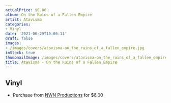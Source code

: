 ```yaml
---
actualPrice: $6.00
album: On the Ruins of a Fallen Empire
artist: Atavisma
categories:
- Vinyl
date: '2021-06-29T15:06:11'
draft: false
images:
- /images/covers/atavisma-on_the_ruins_of_a_fallen_empire.jpg
inStock: true
thumbnailImage: /images/covers/atavisma-on_the_ruins_of_a_fallen_empire-thumb.jpg
title: Atavisma - On the Ruins of a Fallen Empire
---
```


## Vinyl
* Purchase from [NWN Productions](http://shop.nwnprod.com/index.php?route=product/product&path=76&product_id=5963&sort=pd.name&order=ASC) for $6.00
